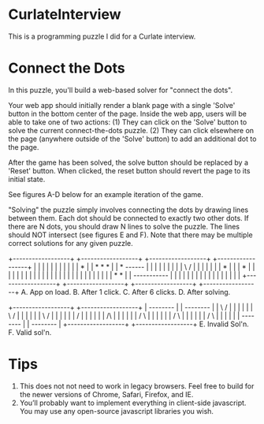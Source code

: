 # CurlateInterview

This is a programming puzzle I did for a Curlate interview.


Connect the Dots
==================

In this puzzle, you'll build a web-based solver for "connect the dots".

Your web app should initially render a blank page with a single 'Solve' button in the bottom center of the page.  Inside the web app, users will be able to take one of two actions:
(1) They can click on the 'Solve' button to solve the current connect-the-dots puzzle.
(2) They can click elsewhere on the page (anywhere outside of the 'Solve' button) to add an additional dot to the page.

After the game has been solved, the solve button should be replaced by a 'Reset' button.  When clicked, the reset button should revert the page to its initial state.

See figures A-D below for an example iteration of the game.

"Solving" the puzzle simply involves connecting the dots by drawing lines between them.  Each dot should be connected to exactly two other dots.  If there are N dots, you should draw N lines to solve the puzzle.  The lines should NOT intersect (see figures E and F).  Note that there may be multiple correct solutions for any given puzzle.

+------------------+   +------------------+   +------------------+   +------------------+
|                  |   |                  |   |                  |   |                  |
|                  |   |   *              |   |   *    *      *  |   |   *    *------*  |
|                  |   |                  |   |                  |   |   | \ /       |  |
|                  |   |                  |   |      *           |   |   |  *        |  |
|                  |   |                  |   |                  |   |   |           |  |
|                  |   |                  |   |                  |   |   |           |  |
|                  |   |                  |   |   *           *  |   |   *-----------*  |
|                  |   |                  |   |                  |   |                  |
|    <Solve Me>    |   |    <Solve Me>    |   |    <Solve Me>    |   |      <Reset>     |
+------------------+   +------------------+   +------------------+   +------------------+
  A. App on load.        B. After 1 click.     C. After 6 clicks.      D. After solving.

+------------------+   +------------------+
|    *--------*    |   |    *--------*    |
|     \      /     |   |    |        |    |
|      \    /      |   |    |        |    |
|       \  /       |   |    |        |    |
|        \/        |   |    |        |    |
|        /\        |   |    |        |    |
|       /  \       |   |    |        |    |
|      /    \      |   |    |        |    |
|     /      \     |   |    |        |    |
|    *--------*    |   |    *--------*    |
+------------------+   +------------------+
 E. Invalid Sol'n.       F. Valid sol'n.

Tips
====
1. This does not not need to work in legacy browsers.  Feel free to build for the newer versions of Chrome, Safari, Firefox, and IE.
2. You’ll probably want to implement everything in client-side javascript. You may use any open-source javascript libraries you wish.
